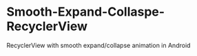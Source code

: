 # Smooth-Expand-Collaspe-RecyclerView
RecyclerView with smooth expand/collapse animation in Android
